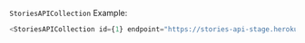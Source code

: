 `StoriesAPICollection` Example:

```js
<StoriesAPICollection id={1} endpoint="https://stories-api-stage.herokuapp.com" apiKey="<api-key-here>" urlFormatter="http://example.com/$id" page={4}/>
```
